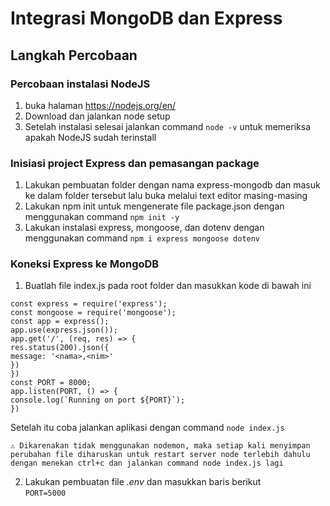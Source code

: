 # Integrasi MongoDB dan Express

## Langkah Percobaan
### Percobaan instalasi NodeJS
1. buka halaman https://nodejs.org/en/
2. Download dan jalankan node setup
3. Setelah instalasi selesai jalankan command `node -v` untuk memeriksa apakah NodeJS sudah terinstall
### Inisiasi project Express dan pemasangan package
1. Lakukan pembuatan folder dengan nama express-mongodb dan masuk ke dalam folder tersebut lalu buka melalui text editor masing-masing
2. Lakukan npm init untuk mengenerate file package.json dengan menggunakan command `npm init -y` 
3. Lakukan instalasi express, mongoose, dan dotenv dengan menggunakan command `npm i express mongoose dotenv`
### Koneksi Express ke MongoDB
1. Buatlah file index.js pada root folder dan masukkan kode di bawah ini

```require('dotenv').config();
const express = require('express');
const mongoose = require('mongoose');
const app = express();
app.use(express.json());
app.get('/', (req, res) => {
res.status(200).json({
message: '<nama>,<nim>'
})
})
const PORT = 8000;
app.listen(PORT, () => {
console.log(`Running on port ${PORT}`);
})
```

Setelah itu coba jalankan aplikasi dengan command `node index.js`

```
⚠ Dikarenakan tidak menggunakan nodemon, maka setiap kali menyimpan perubahan file diharuskan untuk restart server node terlebih dahulu dengan menekan ctrl+c dan jalankan command node index.js lagi
```

2. Lakukan pembuatan file *.env* dan masukkan baris berikut <br>
```PORT=5000```
